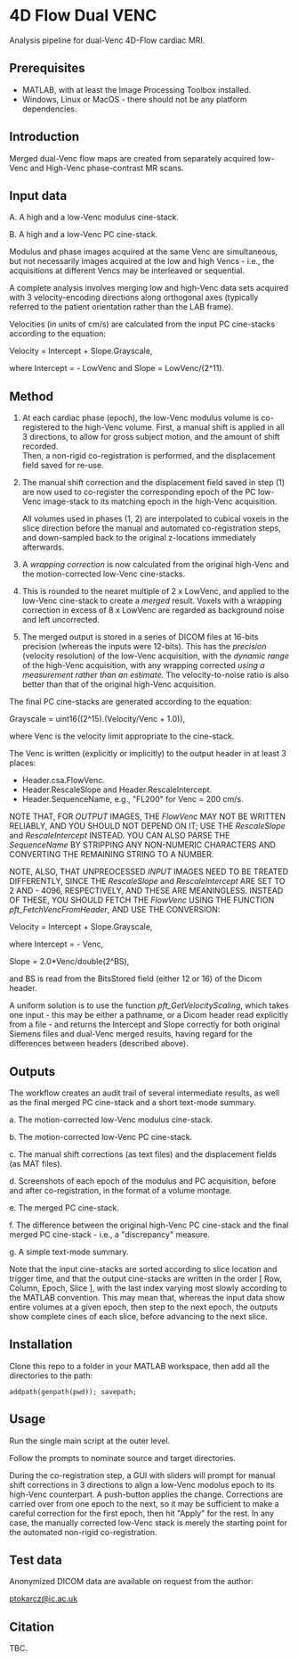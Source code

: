 # 4D Flow Dual VENC

Analysis pipeline for dual-Venc 4D-Flow cardiac MRI.

## Prerequisites

- MATLAB, with at least the Image Processing Toolbox installed.
- Windows, Linux or MacOS - there should not be any platform dependencies.  

## Introduction

Merged dual-Venc flow maps are created from separately acquired low-Venc and High-Venc phase-contrast MR scans.

## Input data

A. A high and a low-Venc modulus cine-stack.

B. A high and a low-Venc PC cine-stack.

Modulus and phase images acquired at the same Venc are simultaneous, but not necessarily images acquired at the low and high Vencs -
i.e., the acquisitions at different Vencs may be interleaved or sequential.

A complete analysis involves merging low and high-Venc data sets acquired with 3 velocity-encoding directions along orthogonal axes
(typically referred to the patient orientation rather than the LAB frame).

Velocities (in units of cm/s) are calculated from the input PC cine-stacks according to the equation:

Velocity = Intercept + Slope.Grayscale, 

where Intercept = - LowVenc and Slope = LowVenc/(2^11).

## Method

1. At each cardiac phase (epoch), the low-Venc modulus volume is co-registered to the high-Venc volume.
   First, a manual shift is applied in all 3 directions, to allow for gross subject motion, and the amount of shift recorded.   
   Then, a non-rigid co-registration is performed, and the displacement field saved for re-use.
   
2. The manual shift correction and the displacement field saved in step (1) are now used to co-register the corresponding epoch of the PC 
   low-Venc image-stack to its matching epoch in the high-Venc acquisition. 
   
   All volumes used in phases (1, 2) are interpolated to cubical voxels in the slice direction before the manual and automated 
   co-registration steps, and down-sampled back to the original z-locations immediately afterwards.
   
3. A *wrapping correction* is now calculated from the original high-Venc and the motion-corrected low-Venc cine-stacks.

4. This is rounded to the nearet multiple of 2 x LowVenc, and applied to the low-Venc cine-stack to create a *merged* result.
   Voxels with a wrapping correction in excess of 8 x LowVenc are regarded as background noise and left uncorrected.
   
5. The merged output is stored in a series of DICOM files at 16-bits precision (whereas the inputs were 12-bits).
   This has the *precision* (velocity resolution) of the low-Venc acquisition, with the *dynamic range* of the high-Venc acquisition,
   with any wrapping corrected *using a measurement rather than an estimate.* The velocity-to-noise ratio is also better than that of the 
   original high-Venc acquisition.

The final PC cine-stacks are generated according to the equation:

Grayscale = uint16((2^15).(Velocity/Venc + 1.0)), 

where Venc is the velocity limit appropriate to the cine-stack.

The Venc is written (explicitly or implicitly) to the output  header in at least 3 places:

- Header.csa.FlowVenc.
- Header.RescaleSlope and Header.RescaleIntercept.
- Header.SequenceName, e.g., "FL200" for Venc = 200 cm/s.

NOTE THAT, FOR _OUTPUT_ IMAGES, THE _FlowVenc_ MAY NOT BE WRITTEN RELIABLY, AND YOU SHOULD NOT DEPEND ON IT;
USE THE _RescaleSlope_ and _RescaleIntercept_ INSTEAD.
YOU CAN ALSO PARSE THE _SequenceName_ BY STRIPPING ANY NON-NUMERIC CHARACTERS AND CONVERTING THE REMAINING STRING TO A NUMBER.

NOTE, ALSO, THAT UNPREOCESSED _INPUT_ IMAGES NEED TO BE TREATED DIFFERENTLY,
SINCE THE _RescaleSlope_ and _RescaleIntercept_ ARE SET TO 2 AND - 4096, RESPECTIVELY, AND THESE ARE MEANINGLESS.
INSTEAD OF THESE, YOU SHOULD FETCH THE _FlowVenc_ USING THE FUNCTION _pft_FetchVencFromHeader_, AND USE THE CONVERSION:

Velocity = Intercept + Slope.Grayscale, 

where Intercept = - Venc,

Slope = 2.0*Venc/double(2^BS),

and BS is read from the BitsStored field (either 12 or 16) of the Dicom header.

A uniform solution is to use the function _pft_GetVelocityScaling_, which takes one input - this may be either a pathname,
or a Dicom header read explicitly from a file - and returns the Intercept and Slope correctly for both original Siemens files
and dual-Venc merged results, having regard for the differences between headers (described above).

## Outputs
   
The workflow creates an audit trail of several intermediate results, as well as the final merged PC cine-stack and a short text-mode summary.

a. The motion-corrected low-Venc modulus cine-stack.

b. The motion-corrected low-Venc PC cine-stack.

c. The manual shift corrections (as text files) and the displacement fields (as MAT files).

d. Screenshots of each epoch of the modulus and PC acquisition, before and after co-registration, in the format of a volume montage. 

e. The merged PC cine-stack.

f. The difference between the original high-Venc PC cine-stack and the final merged PC cine-stack - i.e., a "discrepancy" measure.

g. A simple text-mode summary.

Note that the input cine-stacks are sorted according to slice location and trigger time, and that the output cine-stacks are written
in the order [ Row, Column, Epoch, Slice ], with the last index varying most slowly according to the MATLAB convention.
This may mean that, whereas the input data show entire volumes at a given epoch, then step to the next epoch, the outputs show complete cines
of each slice, before advancing to the next slice.

## Installation

Clone this repo to a folder in your MATLAB workspace, then add all the directories to the path:

```addpath(genpath(pwd)); savepath;```

## Usage

Run the single main script at the outer level.

Follow the prompts to nominate source and target directories.

During the co-registration step, a GUI with sliders will prompt for manual shift corrections in 3 directions to align a low-Venc modolus epoch
to its high-Venc counterpart. A push-button applies the change. Corrections are carried over from one epoch to the next, so it may be sufficient
to make a careful correction for the first epoch, then hit "Apply" for the rest. In any case, the manually corrected low-Venc stack is merely the
starting point for the automated non-rigid co-registration.

## Test data

Anonymized DICOM data are available on request from the author:

ptokarcz@ic.ac.uk

## Citation

TBC.
